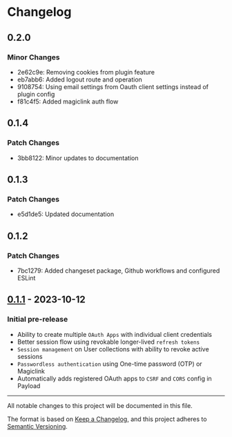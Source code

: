 # Changelog

## 0.2.0

### Minor Changes

- 2e62c9e: Removing cookies from plugin feature
- eb7abb6: Added logout route and operation
- 9108754: Using email settings from Oauth client settings instead of plugin config
- f81c4f5: Added magiclink auth flow

## 0.1.4

### Patch Changes

- 3bb8122: Minor updates to documentation

## 0.1.3

### Patch Changes

- e5d1de5: Updated documentation

## 0.1.2

### Patch Changes

- 7bc1279: Added changeset package, Github workflows and configured ESLint

## [0.1.1] - 2023-10-12

### Initial pre-release

- Ability to create multiple `OAuth Apps` with individual client credentials
- Better session flow using revokable longer-lived `refresh tokens`
- `Session management` on User collections with ability to revoke active sessions
- `Passwordless authentication` using One-time password (OTP) or Magiclink
- Automatically adds registered OAuth apps to `CSRF` and `CORS` config in Payload

[0.1.1]: https://github.com/imcorfitz/payload-plugin-oauth-apps

---

All notable changes to this project will be documented in this file.

The format is based on [Keep a Changelog](https://keepachangelog.com/en/1.0.0/),
and this project adheres to [Semantic Versioning](https://semver.org/spec/v2.0.0.html).
